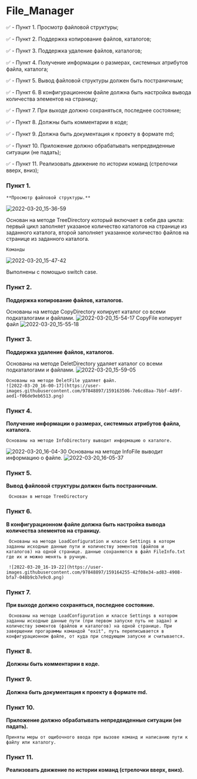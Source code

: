 # File_Manager

:white_check_mark:	- Пункт 1. Просмотр файловой структуры;

:white_check_mark:	- Пункт 2. Поддержка копирование файлов, каталогов;

:white_check_mark:	- Пункт 3. Поддержка удаление файлов, каталогов;

:white_check_mark:	- Пункт 4. Получение информации о размерах, системных атрибутов файла, каталога;

:white_check_mark:	- Пункт 5. Вывод файловой структуры должен быть постраничным;

:white_check_mark:	- Пункт 6. В конфигурационном файле должна быть настройка вывода количества элементов на страницу;

:white_check_mark:	- Пункт 7. При выходе должно сохраняться, последнее состояние;

:white_check_mark:	- Пункт 8. Должны быть комментарии в коде;

:white_check_mark:	- Пункт 9. Должна быть документация к проекту в формате md;

:white_check_mark:	- Пункт 10. Приложение должно обрабатывать непредвиденные ситуации (не падать);

:white_check_mark:	- Пункт 11. Реализовать движение по истории команд (стрелочки вверх, вниз);

### Пункт 1.
    **Просмотр файловой структуры.**
![2022-03-20_15-36-59](https://user-images.githubusercontent.com/97848897/159162689-3d8679df-5538-4260-94e1-1bf2b63d3a70.png)

  Основан на методе TreeDirectory который включает в себя два цикла: первый цикл заполняет указаное количество каталогов на странице из заданного каталога, второй заполняет указанное количество файлов на странице из заданного каталога.


    Команды
![2022-03-20_15-47-42](https://user-images.githubusercontent.com/97848897/159163046-8f4134ca-e130-4ad7-a449-6ac51a52d11e.png)

Выполнены с помощью switch case.

### Пункт 2.
   **Поддержка копирование файлов, каталогов.**
 
  Основаны на методе CopyDirectory копирует каталог со всеми подкаталогами и файлами.
![2022-03-20_15-54-17](https://user-images.githubusercontent.com/97848897/159163294-77c40cdf-ed37-40bd-bfd1-a1d859439593.png)
 CopyFile копирует файл
![2022-03-20_15-55-18](https://user-images.githubusercontent.com/97848897/159163327-1df4bd2e-515c-490d-bbb0-25dedf50f8e8.png)
   
 ### Пункт 3.
   **Поддержка удаление файлов, каталогов.**
   
   Основаны на методе DeletDirectory удаляет каталог со всеми подкаталогами и файлами.
 ![2022-03-20_15-59-05](https://user-images.githubusercontent.com/97848897/159163440-75518872-6d49-4516-91ff-7bef063a6bce.png)

    Основаны на методе DeletFile удаляет файл.
    ![2022-03-20_16-00-17](https://user-images.githubusercontent.com/97848897/159163506-7e6cd8aa-7bbf-4d9f-aed1-f06de9eb6513.png)
  
  ### Пункт 4.
   **Получение информации о размерах, системных атрибутов файла, каталога.**

    Основаны на методе InfoDirectory выводит информацию о каталоге.
![2022-03-20_16-04-30](https://user-images.githubusercontent.com/97848897/159163661-656141a1-9648-4101-9a74-a3f0a7a12d68.png)
    Основаны на методе InfoFile выводит информацию о файле.
![2022-03-20_16-05-37](https://user-images.githubusercontent.com/97848897/159163713-2a2ddfd2-0ba3-4669-80f6-11f3c382239c.png)

  ### Пункт 5.
   **Вывод файловой структуры должен быть постраничным.**

     Основан в методе TreeDirectory  
     
  ### Пункт 6.    
   **В конфигурационном файле должна быть настройка вывода количества элементов на страницу.**
     
     Основаны на методе LoadConfiguration и классе Settings в которм заданны исходные данные пути и количеству эементов (файлов и каталогов) на одной странице. данные сохраняются в файл FileInfo.txt где их и можно менять в ручную.
     
     ![2022-03-20_16-19-22](https://user-images.githubusercontent.com/97848897/159164255-42f08e34-ad83-4908-bfa7-048b9cb7e9c0.png)

  ### Пункт 7.    
   **При выходе должно сохраняться, последнее состояние.**
     
     Основаны на методе LoadConfiguration и классе Settings в котором заданны исходные данные пути (при первом запуске путь не задан) и количеству эементов (файлов и каталогов) на одной странице. При заверщении прогараммы командой "exit", путь переписывается в конфигурационном файле, от куда при следующем запуске и считывается.
     
  ### Пункт 8.    
   **Должны быть комментарии в коде.**
    
  ### Пункт 9.     
   **Должна быть документация к проекту в формате md.**
    
  ### Пункт 10.    
   **Приложение должно обрабатывать непредвиденные ситуации (не падать).**
    
    Приняты меры от ощибочного ввода при вызове команд и написанию пути к файлу или каталогу. 
    
  ### Пункт 11.    
   **Реализовать движение по истории команд (стрелочки вверх, вниз).**
    
    
